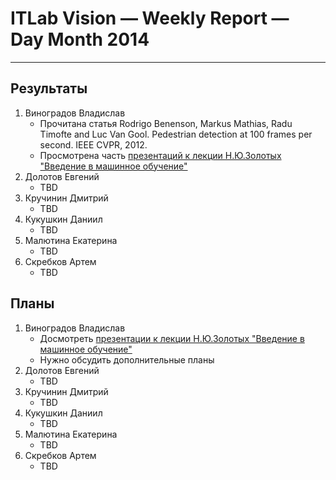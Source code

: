 # ITLab Vision — Weekly Report — Day Month 2014

----------------

## Результаты

  1. Виноградов Владислав
     - Прочитана статья Rodrigo Benenson, Markus Mathias, Radu Timofte and Luc Van Gool. Pedestrian detection at 100 frames per second. IEEE CVPR, 2012.
     - Просмотрена часть [презентаций к лекции Н.Ю.Золотых "Введение в машинное обучение"](http://www.uic.unn.ru/~zny/ml/Lectures/Special/ml_hpc2012.pdf)
  1. Долотов Евгений
     - TBD
  1. Кручинин Дмитрий
     - TBD
  1. Кукушкин Даниил
     - TBD
  1. Малютина Екатерина
     - TBD
  1. Скребков Артем
     - TBD

## Планы

  1. Виноградов Владислав
     - Досмотреть [презентации к лекции Н.Ю.Золотых "Введение в машинное обучение"](http://www.uic.unn.ru/~zny/ml/Lectures/Special/ml_hpc2012.pdf)
     - Нужно обсудить дополнительные планы
  1. Долотов Евгений
     - TBD
  1. Кручинин Дмитрий
     - TBD
  1. Кукушкин Даниил
     - TBD
  1. Малютина Екатерина
     - TBD
  1. Скребков Артем
     - TBD
